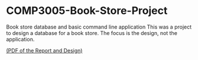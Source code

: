 # COMP3005-Book-Store-Project
Book store database and basic command line application
This was a project to design a database for a book store. The focus is the design, not the application.

<a href="https://github.com/rfranolla/COMP3005-Book-Store-Project/blob/master/Jack and Daniel Books/RIley Franolla 101071323 - Project Report.pdf#section" target="_blank">(PDF of the Report and Design)</a>
